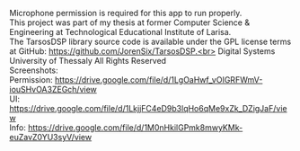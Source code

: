 Microphone permission is required for this app to run properly.<br>
This project was part of my thesis at former Computer Science & Engineering at Technological Educational Institute of Larisa.<br>
The TarsosDSP library source code is available under the GPL license terms at GitHub: https://github.com/JorenSix/TarsosDSP.<br>
Digital Systems University of Thessaly All Rights Reserved<br>
Screenshots:<br>
Permission: https://drive.google.com/file/d/1LgOaHwf_vOIGRFWmV-iouSHvOA3ZEGch/view <br>
UI: https://drive.google.com/file/d/1LkjjFC4eD9b3lqHo6qMe9xZk_DZigJaF/view <br>
Info: https://drive.google.com/file/d/1M0nHkilGPmk8mwyKMk-euZavZ0YU3syV/view
